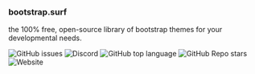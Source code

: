 ### bootstrap.surf
the 100% free, open-source library of bootstrap themes for your developmental needs.

![GitHub issues](https://img.shields.io/github/issues/Advewave/bootstrap-surf?style=for-the-badge) ![Discord](https://img.shields.io/discord/690749965512736768?style=for-the-badge) ![GitHub top language](https://img.shields.io/github/languages/top/Advewave/bootstrap-surf?style=for-the-badge) ![GitHub Repo stars](https://img.shields.io/github/stars/Advewave/bootstrap-surf?style=for-the-badge) ![Website](https://img.shields.io/website?down_color=red&down_message=offline&style=for-the-badge&up_color=green&up_message=live&url=https%3A%2F%2Fbootstrap.surf%2F)
